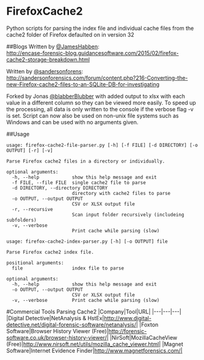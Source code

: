 FirefoxCache2
=============
Python scripts for parsing the index file and individual cache files from the cache2 folder of Firefox defaulted on in version 32

##Blogs
Written by [@JamesHabben](https://twitter.com/JamesHabben):<br>
http://encase-forensic-blog.guidancesoftware.com/2015/02/firefox-cache2-storage-breakdown.html

Written by [@sandersonforens](https://twitter.com/sandersonforens):<br>
http://sandersonforensics.com/forum/content.php?216-Converting-the-new-Firefox-cache2-files-to-an-SQLite-DB-for-investigating

Forked by Jonas [@blabberBlubber](https://twitter.com/blabberBlubber) with added output to xlsx with each value in a different column so they can be viewed more easily. To speed up the processing, all data is only written to the console if the verbose flag -v is set. Script can now also be used on non-unix file systems such as Windows and can be used with no arguments given.

##Usage
```
usage: firefox-cache2-file-parser.py [-h] [-f FILE] [-d DIRECTORY] [-o OUTPUT] [-r] [-v]

Parse Firefox cache2 files in a directory or individually.

optional arguments:
  -h, --help            show this help message and exit
  -f FILE, --file FILE  single cache2 file to parse
  -d DIRECTORY, --directory DIRECTORY
                        directory with cache2 files to parse
  -o OUTPUT, --output OUTPUT
                        CSV or XLSX output file
  -r, --recursive
                        Scan input folder recursively (includeing subfolders)
  -v, --verbose
                        Print cache while parsing (slow)
```

```
usage: firefox-cache2-index-parser.py [-h] [-o OUTPUT] file

Parse Firefox cache2 index file.

positional arguments:
  file                  index file to parse

optional arguments:
  -h, --help            show this help message and exit
  -o OUTPUT, --output OUTPUT
                        CSV or XLSX output file
  -v, --verbose         Print cache while parsing (slow)

```

#Commercial Tools Parsing Cache2
|Company|Tool|URL|
|---|---|---|
|Digital Detective|NetAnalysis & HstEx|http://www.digital-detective.net/digital-forensic-software/netanalysis/|
|Foxton Software|Browser History Viewer (Free)|http://forensic-software.co.uk/browser-history-viewer/|
|NirSoft|MozillaCacheView (Free)|http://www.nirsoft.net/utils/mozilla_cache_viewer.html|
|Magnet Software|Internet Evidence Finder|http://www.magnetforensics.com/|
